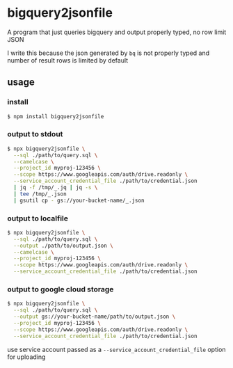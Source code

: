 # bigquery2jsonfile

A program that just queries bigquery and output properly typed, no row limit JSON

I write this because the json generated by `bq` is not properly typed and number of result rows is limited by default

## usage

### install

```bash
$ npm install bigquery2jsonfile
```

### output to stdout

```bash
$ npx bigquery2jsonfile \
  --sql ./path/to/query.sql \
  --camelcase \
  --project_id myproj-123456 \
  --scope https://www.googleapis.com/auth/drive.readonly \
  --service_account_credential_file ./path/to/credential.json
  | jq -f /tmp/_.jq | jq -s \
  | tee /tmp/_.json
  | gsutil cp - gs://your-bucket-name/_.json
```

### output to localfile

```bash
$ npx bigquery2jsonfile \
  --sql ./path/to/query.sql \
  --output ./path/to/output.json \
  --camelcase \
  --project_id myproj-123456 \
  --scope https://www.googleapis.com/auth/drive.readonly \
  --service_account_credential_file ./path/to/credential.json
```

### output to google cloud storage 

```bash
$ npx bigquery2jsonfile \
  --sql ./path/to/query.sql \
  --output gs://your-bucket-name/path/to/output.json \
  --project_id myproj-123456 \
  --scope https://www.googleapis.com/auth/drive.readonly \
  --service_account_credential_file ./path/to/credential.json
```

use service account passed as a `--service_account_credential_file` option for uploading
